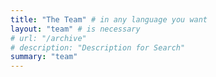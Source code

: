 ```yaml
---
title: "The Team" # in any language you want
layout: "team" # is necessary
# url: "/archive"
# description: "Description for Search"
summary: "team"
---
```


